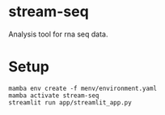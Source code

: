 # stream-seq
Analysis tool for rna seq data.

# Setup

```
mamba env create -f menv/environment.yaml
mamba activate stream-seq
streamlit run app/streamlit_app.py
```